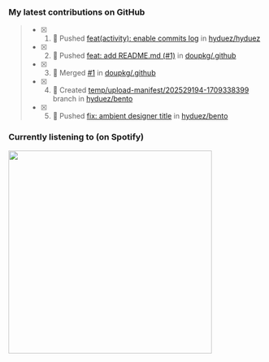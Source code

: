 ### My latest contributions on GitHub
<!--START_SECTION:activity-->
> - [x] 1. 📌 Pushed [feat(activity): enable commits log](https://github.com/hyduez/hyduez/commit/11fb881025a2b74d557991e890ed77b2c309909d) in [hyduez/hyduez](https://github.com/hyduez/hyduez)
> - [x] 2. 📌 Pushed [feat: add README.md (#1)](https://github.com/doupkg/.github/commit/3f5107deb1794c6d98a15f731e962a6bf569b507) in [doupkg/.github](https://github.com/doupkg/.github)
> - [x] 3. 🎉 Merged [#1](https://github.com/doupkg/.github/pull/1) in [doupkg/.github](https://github.com/doupkg/.github)
> - [x] 4. 🌱 Created [temp/upload-manifest/202529194-1709338399](https://github.com/hyduez/bento/tree/temp/upload-manifest/202529194-1709338399) branch in [hyduez/bento](https://github.com/hyduez/bento)
> - [x] 5. 📌 Pushed [fix: ambient designer title](https://github.com/hyduez/bento/commit/f62615cbed5367a37ed508771c4ec44f4c04a885) in [hyduez/bento](https://github.com/hyduez/bento)
<!--END_SECTION:activity-->

### Currently listening to (on Spotify)
<img src="https://spotify-hyduez.vercel.app/api/spotify" width="400em">
